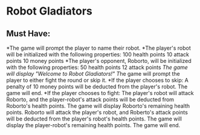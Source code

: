 # Robot Gladiators

## Must Have:
*The game will prompt the player to name their robot.
*The player's robot will be initialized with the following properties:
100 health points
10 attack points
10 money points
*The player's opponent, Roborto, will be initialized with the following properties:
50 health points
12 attack points
*The game will display "Welcome to Robot Gladiators!"
T*he game will prompt the player to either fight the round or skip it.
*If the player chooses to skip:
A penalty of 10 money points will be deducted from the player's robot.
The game will end.
*If the player chooses to fight:
The player's robot will attack Roborto, and the player-robot's attack points will be deducted from Roborto's health points.
The game will display Roborto's remaining health points.
Roborto will attack the player's robot, and Roberto's attack points will be deducted from the player's robot's health points.
The game will display the player-robot's remaining health points.
The game will end.
